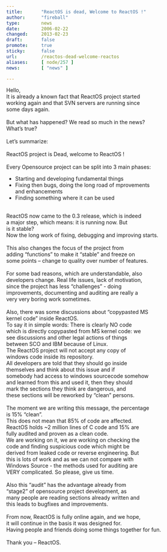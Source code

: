 ```yaml
---
title:       "ReactOS is dead, Welcome to ReactOS !"
author:      "fireball"
type:        news
date:        2006-02-22
changed:     2013-02-23
draft:       false
promote:     true
sticky:      false
url:         /reactos-dead-welcome-reactos
aliases:     [ node/257 ]
news:        [ "news" ]

---
```


Hello,<br/>
It is already a known fact that ReactOS project started<br/>
working again and that SVN servers are running since<br/> some days again.<br/>
<br/>
But what has happened? We read so much in the news?<br/> What’s true?<br/>
<br/>
Let’s summarize:<br/>
<br/>
ReactOS project is Dead, welcome to ReactOS !<br/>
<br/>
Every Opensource project can be split into 3 main phases:<br/>
-	Starting and developing fundamental things<br/>
-	Fixing then bugs, doing the long road of mprovements <br/> and enhancements<br/>
-	Finding something where it can be used<br/>
<br/>
ReactOS now came to the 0.3 release, which is indeed <br/> a major step, which means: it is running now. But<br/> is it stable?<br/>
Now the long work of fixing, debugging and improving starts.<br/>
<br/>
This also changes the focus of the project from <br/> adding “functions” to make it “stable” and freeze on <br/> some  points – change to quality over number of features.<br/>
<br/>
For some bad reasons, which are understandable, also <br/> developers change. Real life issues, lack of motivation,<br/>
since the project has less “challenges” - doing <br/> improvements, documenting and auditing are really a <br/>
very very boring work sometimes.<br/>
<br/>
Also, there was some discussions about “copypasted MS <br/>
kernel code” inside ReactOS.<br/>
To say it in simple words: There is clearly NO code <br/> which is directly copypasted from MS kernel code: we <br/> see discussions and other legal actions of things <br/> between SCO and IBM because of Linux.<br/>
The ReactOS project will not accept any copy of <br/> windows code inside its repository.<br/>
All developers are told that they should go inside <br/> themselves and think about this issue and if <br/> somebody had access to windows sourcecode somehow <br/> and learned from this and used it, then they should <br/> mark the sections they think are dangerous, and <br/> these sections will be reworked by “clean” persons.<br/>
<br/>
The moment we are writing this message, the percentage <br/> is 15% “clean”.<br/>
This does not mean that 85% of code are affected.<br/>
ReactOS holds ~2 million lines of C code and 15% are <br/> fully audited and proven as a clean code.<br/>
We are working on it, we are working on checking the <br/> code and finding suspicious code which might be <br/> derived from leaked code or reverse engineering. But <br/> this is lots of work and as we can not compare with <br/> Windows Source - the methods used for auditing are <br/> VERY complicated. So please, give us time.<br/>
<br/>
Also this “audit” has the advantage already from <br/> “stage2” of opensource project development, as <br/> many people are reading sections already written and <br/> this leads to bugfixes and improvements.<br/>
<br/>
From now, ReactOS is fully online again, and we hope, <br/> it will continue in the basis it was designed for. <br/>
Having people and friends doing some things together for fun.<br/><br/>
Thank you – ReactOS.

